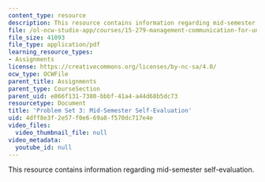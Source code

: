 ```yaml
---
content_type: resource
description: This resource contains information regarding mid-semester self-evaluation.
file: /ol-ocw-studio-app/courses/15-279-management-communication-for-undergraduates-fall-2012/4dff8e3f2e57f0e669a8f570dc717e4e_MIT15_279F12_pset3.pdf
file_size: 41093
file_type: application/pdf
learning_resource_types:
- Assignments
license: https://creativecommons.org/licenses/by-nc-sa/4.0/
ocw_type: OCWFile
parent_title: Assignments
parent_type: CourseSection
parent_uid: e866f131-7380-bbbf-41a4-a44d68b5dc73
resourcetype: Document
title: 'Problem Set 3: Mid-Semester Self-Evaluation'
uid: 4dff8e3f-2e57-f0e6-69a8-f570dc717e4e
video_files:
  video_thumbnail_file: null
video_metadata:
  youtube_id: null
---
```

This resource contains information regarding mid-semester self-evaluation.